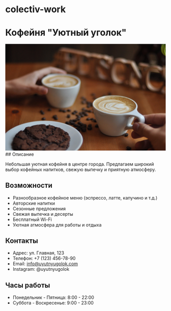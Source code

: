 # colectiv-work
# Кофейня "Уютный уголок"
<img src="./maAadrJSuIo.jpg">
## Описание

Небольшая уютная кофейня в центре города. Предлагаем широкий выбор кофейных напитков, свежую выпечку и приятную атмосферу.

## Возможности

*   Разнообразное кофейное меню (эспрессо, латте, капучино и т.д.)
*   Авторские напитки
*   Сезонные предложения
*   Свежая выпечка и десерты
*   Бесплатный Wi-Fi
*   Уютная атмосфера для работы и отдыха

## Контакты

*   Адрес: ул. Главная, 123
*   Телефон: +7 (123) 456-78-90
*   Email: info@uyutnyugolok.com
*   Instagram: @uyutnyugolok

## Часы работы

*   Понедельник - Пятница: 8:00 - 22:00
*   Суббота - Воскресенье: 9:00 - 23:00
